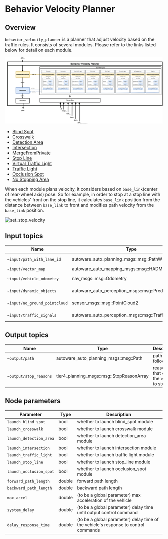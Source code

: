 # Behavior Velocity Planner

## Overview

`behavior_velocity_planner` is a planner that adjust velocity based on the traffic rules.
It consists of several modules. Please refer to the links listed below for detail on each module.

![Architecture](./docs/BehaviorVelocityPlanner-Architecture.drawio.svg)

- [Blind Spot](blind-spot-design.md)
- [Crosswalk](crosswalk-design.md)
- [Detection Area](detection-area-design.md)
- [Intersection](intersection-design.md)
- [MergeFromPrivate](merge-from-private-design.md)
- [Stop Line](stop-line-design.md)
- [Virtual Traffic Light](virtual-traffic-light-design.md)
- [Traffic Light](traffic-light-design.md)
- [Occlusion Spot](occlusion-spot-design.md)
- [No Stopping Area](no-stopping-area-design.md)

When each module plans velocity, it considers based on `base_link`(center of rear-wheel axis) pose.
So for example, in order to stop at a stop line with the vehicles' front on the stop line, it calculates `base_link` position from the distance between `base_link` to front and modifies path velocity from the `base_link` position.

![set_stop_velocity](./docs/set_stop_velocity.drawio.svg)

## Input topics

| Name                          | Type                                                   | Description          |
| ----------------------------- | ------------------------------------------------------ | -------------------- |
| `~input/path_with_lane_id`    | autoware_auto_planning_msgs::msg::PathWithLaneId       | path with lane_id    |
| `~input/vector_map`           | autoware_auto_mapping_msgs::msg::HADMapBin             | vector map           |
| `~input/vehicle_odometry`     | nav_msgs::msg::Odometry                                | vehicle velocity     |
| `~input/dynamic_objects`      | autoware_auto_perception_msgs::msg::PredictedObjects   | dynamic objects      |
| `~input/no_ground_pointcloud` | sensor_msgs::msg::PointCloud2                          | obstacle pointcloud  |
| `~input/traffic_signals`      | autoware_auto_perception_msgs::msg::TrafficSignalArray | traffic light states |

## Output topics

| Name                   | Type                                      | Description                            |
| ---------------------- | ----------------------------------------- | -------------------------------------- |
| `~output/path`         | autoware_auto_planning_msgs::msg::Path    | path to be followed                    |
| `~output/stop_reasons` | tier4_planning_msgs::msg::StopReasonArray | reasons that cause the vehicle to stop |

## Node parameters

| Parameter               | Type   | Description                                                                         |
| ----------------------- | ------ | ----------------------------------------------------------------------------------- |
| `launch_blind_spot`     | bool   | whether to launch blind_spot module                                                 |
| `launch_crosswalk`      | bool   | whether to launch crosswalk module                                                  |
| `launch_detection_area` | bool   | whether to launch detection_area module                                             |
| `launch_intersection`   | bool   | whether to launch intersection module                                               |
| `launch_traffic_light`  | bool   | whether to launch traffic light module                                              |
| `launch_stop_line`      | bool   | whether to launch stop_line module                                                  |
| `launch_occlusion_spot` | bool   | whether to launch occlusion_spot module                                             |
| `forward_path_length`   | double | forward path length                                                                 |
| `backward_path_length`  | double | backward path length                                                                |
| `max_accel`             | double | (to be a global parameter) max acceleration of the vehicle                          |
| `system_delay`          | double | (to be a global parameter) delay time until output control command                  |
| `delay_response_time`   | double | (to be a global parameter) delay time of the vehicle's response to control commands |
